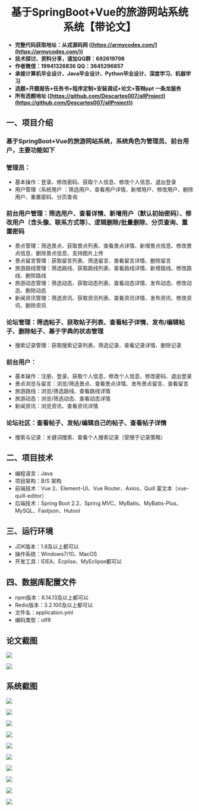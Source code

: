 <h1 align="center">基于SpringBoot+Vue的旅游网站系统系统【带论文】</h1></p>

- <b>完整代码获取地址：从戎源码网 ([https://armycodes.com/](https://armycodes.com/))</b>
- <b>技术探讨、资料分享，请加QQ群：692619798</b>
- <b>作者微信：19941326836  QQ：3645296857</b>
- <b>承接计算机毕业设计、Java毕业设计、Python毕业设计、深度学习、机器学习</b>
- <b>选题+开题报告+任务书+程序定制+安装调试+论文+答辩ppt 一条龙服务</b>
- <b>所有选题地址 ([https://github.com/Descartes007/allProject](https://github.com/Descartes007/allProject)) </b>

## 一、项目介绍

### 基于SpringBoot+Vue的旅游网站系统，系统角色为管理员、前台用户，主要功能如下
### 管理员：
- 基本操作：登录、修改密码、获取个人信息、修改个人信息、退出登录
- 用户管理（系统用户 ：筛选用户、查看用户详情、新增用户、修改用户、删除用户、重置密码、分页查询
### 前台用户管理：筛选用户、查看详情、新增用户（默认初始密码）、修改用户（含头像、联系方式等）、逻辑删除/批量删除、分页查询、重置密码
- 景点管理：筛选景点、获取景点列表、查看景点详情、新增景点信息、修改景点信息、删除景点信息、支持图片上传
- 景点留言管理：获取留言列表、筛选留言、查看留言详情、删除留言
- 旅游路线管理：筛选路线、获取路线列表、查看路线详情、新增路线、修改路线、删除路线
- 旅游动态管理：筛选动态、获取动态列表、查看动态详情、发布动态、修改动态、删除动态
- 新闻资讯管理：筛选资讯、获取资讯列表、查看资讯详情、发布资讯、修改资讯、删除资讯
### 论坛管理：筛选帖子、获取帖子列表、查看帖子详情、发布/编辑帖子、删除帖子、基于字典的状态管理
- 搜索记录管理：获取搜索记录列表、筛选记录、查看记录详情、删除记录
### 前台用户：
- 基本操作：注册、登录、获取个人信息、修改个人信息、修改密码、退出登录
- 景点浏览与留言：浏览/筛选景点、查看景点详情、发布景点留言、查看留言
- 旅游路线：浏览/筛选路线、查看路线详情
- 旅游动态：浏览/筛选动态、查看动态详情
- 新闻资讯：浏览资讯、查看资讯详情
### 论坛社区：查看帖子、发帖/编辑自己的帖子、查看帖子详情
- 搜索与记录：关键词搜索、查看个人搜索记录（受限于记录策略）

## 二、项目技术

- 编程语言：Java
- 项目架构：B/S 架构
- 前端技术：Vue 2、Element-UI、Vue Router、Axios、Quill 富文本（vue-quill-editor）
- 后端技术：Spring Boot 2.2、Spring MVC、MyBatis、MyBatis-Plus、MySQL、Fastjson、Hutool


## 三、运行环境

- JDK版本：1.8及以上都可以
- 操作系统：Windows7/10、MacOS
- 开发工具：IDEA、Ecplise、MyEclipse都可以

## 四、数据库配置文件

- npm版本：6.14.13及以上都可以
- Redis版本：3.2.100及以上都可以
- 文件名：application.yml
- 编码类型：utf8

## 论文截图

![](screenshot/1.png)

![](screenshot/2.png)

## 系统截图

![](screenshot/3.png)

![](screenshot/4.png)

![](screenshot/5.png)

![](screenshot/6.png)

![](screenshot/7.png)

![](screenshot/8.png)

![](screenshot/9.png)

![](screenshot/10.png)

![](screenshot/11.png)

![](screenshot/12.png)